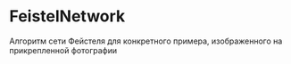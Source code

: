 # FeistelNetwork
Алгоритм сети Фейстеля для конкретного примера, изображенного на прикрепленной фотографии
